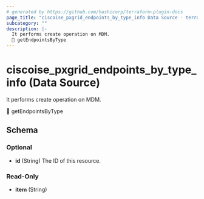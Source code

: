 ```yaml
---
# generated by https://github.com/hashicorp/terraform-plugin-docs
page_title: "ciscoise_pxgrid_endpoints_by_type_info Data Source - terraform-provider-ciscoise"
subcategory: ""
description: |-
  It performs create operation on MDM.
  🚧 getEndpointsByType
---
```


# ciscoise_pxgrid_endpoints_by_type_info (Data Source)

It performs create operation on MDM.

🚧 getEndpointsByType



<!-- schema generated by tfplugindocs -->
## Schema

### Optional

- **id** (String) The ID of this resource.

### Read-Only

- **item** (String)



